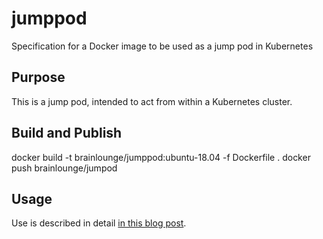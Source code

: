 # jumppod
Specification for a Docker image to be used as a jump pod in Kubernetes

## Purpose

This is a jump pod, intended to act from within a Kubernetes cluster.

## Build and Publish

docker build -t brainlounge/jumppod:ubuntu-18.04 -f Dockerfile .
docker push brainlounge/jumpod

## Usage

Use is described in detail [in this blog post](https://blog.brainlounge.de/memoryleaks/how-to-deploy-a-jump-pod-on-kubernetes/).
